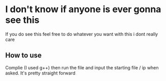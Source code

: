 # I don't know if anyone is ever gonna see this
If you do see this feel free to do whatever you want with this i dont really care

## How to use
Complie (I used g++) then run the file and input the starting file / ip when asked. It's pretty straight forward
